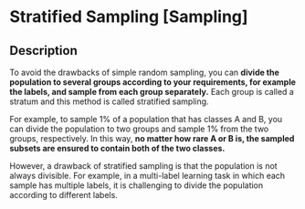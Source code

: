 # Stratified Sampling [Sampling]

## Description

To avoid the drawbacks of simple random sampling, you can **divide the population to several groups according to your requirements, for example the labels, and sample from each group separately.** Each group is called a stratum and this method is called stratified sampling.

For example, to sample 1% of a population that has classes A and B, you can divide the population to two groups and sample 1% from the two groups, respectively.
In this way, **no matter how rare A or B is, the sampled subsets are ensured to contain both of the two classes.**

However, a drawback of stratified sampling is that the population is not always divisible.
For example, in a multi-label learning task in which each sample has multiple labels, it is challenging to divide the population according to different labels.
